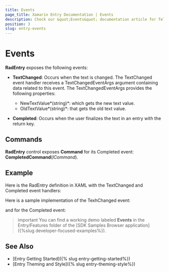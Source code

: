 ```yaml
---
title: Events
page_title: Xamarin Entry Documentation | Events
description: Check our &quot;Events&quot; documentation article for Telerik Entry for Xamarin control.
position: 3
slug: entry-events
---
```


# Events

**RadEntry** exposes the following events:

* **TextChanged**: Occurs when the text is changed. The TextChanged event handler receives a TextChangedEventArgs argument containing data related to this event. The TextChangedEventArgs provides the following properties:
	* NewTextValue*(string)*: which gets the new text value.
	* OldTextValue*(string)*: that gets the old text value.

* **Completed**: Occurs when the user finalizes the text in an entry with the return key.

## Commands

**RadEntry** control exposes **Command** for its Completed event: **CompletedCommand**(*ICommand*).

## Example

Here is the RadEntry definition in XAML with the TextChanged and Completed event handlers:

<snippet id='entry-events-xaml'/>

Here is a sample implementation of the TexhChanged event:

<snippet id='entry-textchanged-event'/>

and for the Completed event:

<snippet id='entry-completed-event'/>

>important You can find a working demo labeled **Events** in the Entry/Features folder of the [SDK Samples Browser application]({%slug developer-focused-examples%}).

## See Also

- [Entry Getting Started]({% slug entry-getting-started%})
- [Entry Theming and Style]({% slug entry-theming-style%})
